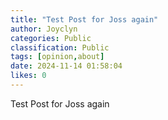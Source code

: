 ```yaml
---
title: "Test Post for Joss again"
author: Joyclyn
categories: Public
classification: Public
tags: [opinion,about]
date: 2024-11-14 01:58:04 
likes: 0
---
```


Test Post for Joss again